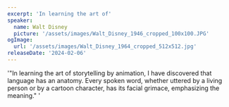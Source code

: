 ```yaml
---
excerpt: 'In learning the art of'
speaker:
  name: Walt Disney
  picture: '/assets/images/Walt_Disney_1946_cropped_100x100.JPG'
ogImage:
  url: '/assets/images/Walt_Disney_1964_cropped_512x512.jpg'
releaseDate: '2024-02-06'
---
```


'"In learning the art of storytelling by animation, I have discovered that language has an anatomy. Every spoken word, whether uttered by a living person or by a cartoon character, has its facial grimace, emphasizing the meaning."'
